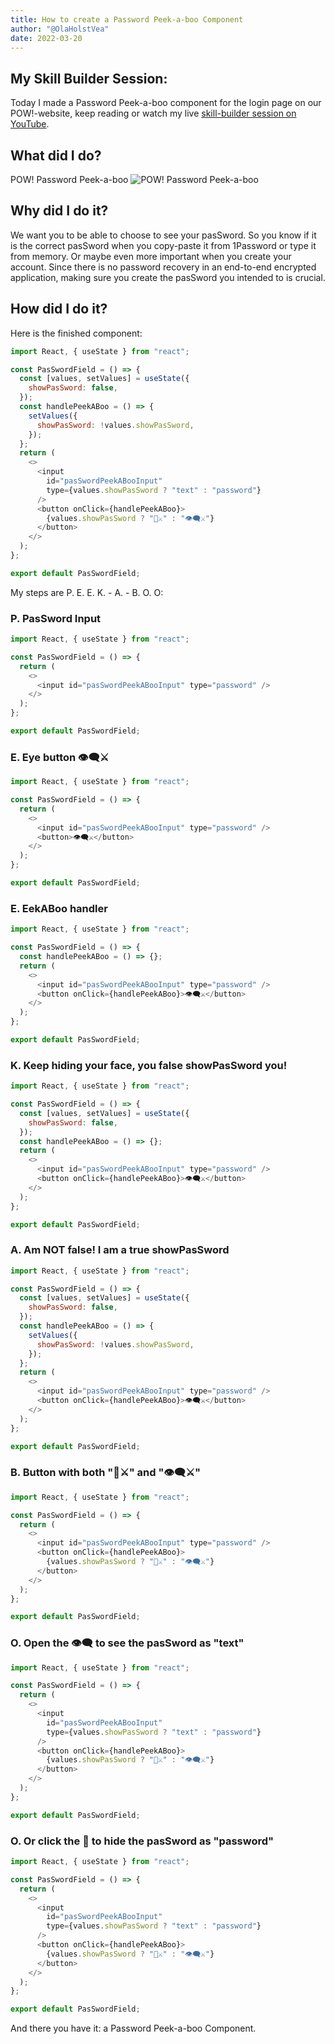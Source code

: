 ```yaml
---
title: How to create a Password Peek-a-boo Component
author: "@OlaHolstVea"
date: 2022-03-20
---
```


## My Skill Builder Session:

Today I made a Password Peek-a-boo component for the login page on our POW!-website, keep reading or watch my live [skill-builder session on YouTube](https://youtu.be/_MqchVYIaH0).

## What did I do?

POW! Password Peek-a-boo
![POW! Password Peek-a-boo](OlaCast-20-POW-Day-51-POW-Password-Peek-a-boo-41.png)

## Why did I do it?

We want you to be able to choose to see your pasSword. So you know if it is the correct pasSword when you copy-paste it from 1Password or type it from memory. Or maybe even more important when you create your account. Since there is no password recovery in an end-to-end encrypted application, making sure you create the pasSword you intended to is crucial.

## How did I do it?

Here is the finished component:

```js
import React, { useState } from "react";

const PasSwordField = () => {
  const [values, setValues] = useState({
    showPasSword: false,
  });
  const handlePeekABoo = () => {
    setValues({
      showPasSword: !values.showPasSword,
    });
  };
  return (
    <>
      <input
        id="pasSwordPeekABooInput"
        type={values.showPasSword ? "text" : "password"}
      />
      <button onClick={handlePeekABoo}>
        {values.showPasSword ? "🎩⚔️" : "👁️‍🗨️⚔️"}
      </button>
    </>
  );
};

export default PasSwordField;
```

My steps are P. E. E. K. - A. - B. O. O:

### P. PasSword Input

```js
import React, { useState } from "react";

const PasSwordField = () => {
  return (
    <>
      <input id="pasSwordPeekABooInput" type="password" />
    </>
  );
};

export default PasSwordField;
```

### E. Eye button 👁️‍🗨️⚔️

```js
import React, { useState } from "react";

const PasSwordField = () => {
  return (
    <>
      <input id="pasSwordPeekABooInput" type="password" />
      <button>👁️‍🗨️⚔️</button>
    </>
  );
};

export default PasSwordField;
```

### E. EekABoo handler

```js
import React, { useState } from "react";

const PasSwordField = () => {
  const handlePeekABoo = () => {};
  return (
    <>
      <input id="pasSwordPeekABooInput" type="password" />
      <button onClick={handlePeekABoo}>👁️‍🗨️⚔️</button>
    </>
  );
};

export default PasSwordField;
```

### K. Keep hiding your face, you false showPasSword you!

```js
import React, { useState } from "react";

const PasSwordField = () => {
  const [values, setValues] = useState({
    showPasSword: false,
  });
  const handlePeekABoo = () => {};
  return (
    <>
      <input id="pasSwordPeekABooInput" type="password" />
      <button onClick={handlePeekABoo}>👁️‍🗨️⚔️</button>
    </>
  );
};

export default PasSwordField;
```

### A. Am NOT false! I am a true showPasSword

```js
import React, { useState } from "react";

const PasSwordField = () => {
  const [values, setValues] = useState({
    showPasSword: false,
  });
  const handlePeekABoo = () => {
    setValues({
      showPasSword: !values.showPasSword,
    });
  };
  return (
    <>
      <input id="pasSwordPeekABooInput" type="password" />
      <button onClick={handlePeekABoo}>👁️‍🗨️⚔️</button>
    </>
  );
};

export default PasSwordField;
```

### B. Button with both "🎩⚔️" and "👁️‍🗨️⚔️"

```js
import React, { useState } from "react";

const PasSwordField = () => {
  return (
    <>
      <input id="pasSwordPeekABooInput" type="password" />
      <button onClick={handlePeekABoo}>
        {values.showPasSword ? "🎩⚔️" : "👁️‍🗨️⚔️"}
      </button>
    </>
  );
};

export default PasSwordField;
```

### O. Open the 👁️‍🗨️ to see the pasSword as "text"

```js
import React, { useState } from "react";

const PasSwordField = () => {
  return (
    <>
      <input
        id="pasSwordPeekABooInput"
        type={values.showPasSword ? "text" : "password"}
      />
      <button onClick={handlePeekABoo}>
        {values.showPasSword ? "🎩⚔️" : "👁️‍🗨️⚔️"}
      </button>
    </>
  );
};

export default PasSwordField;
```

### O. Or click the 🎩 to hide the pasSword as "password"

```js
import React, { useState } from "react";

const PasSwordField = () => {
  return (
    <>
      <input
        id="pasSwordPeekABooInput"
        type={values.showPasSword ? "text" : "password"}
      />
      <button onClick={handlePeekABoo}>
        {values.showPasSword ? "🎩⚔️" : "👁️‍🗨️⚔️"}
      </button>
    </>
  );
};

export default PasSwordField;
```

And there you have it: a Password Peek-a-boo Component.
